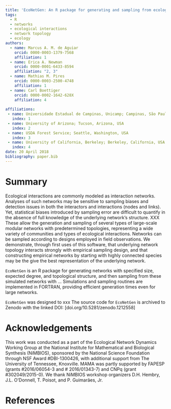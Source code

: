 ```yaml
---
title: 'EcoNetGen: An R package for generating and sampling from ecological interaction networks'
tags:
  - R
  - networks
  - ecological interactions
  - network topology
  - ecology
authors:
  - name: Marcus A. M. de Aguiar
    orcid: 0000-0003-1379-7568
    affiliation: 1 
  - name: Erica A. Newman
    orcid: 0000-0001-6433-8594
    affiliation: "2, 3"
  - name: Mathias M. Pires
    orcid: 0000-0003-2500-4748
    affiliation: 1
  - name: Carl Boettiger
    orcid: 0000-0002-1642-628X
    affiliation: 4    
    
affiliations:
 - name: Universidade Estadual de Campinas, Unicamp; Campinas, São Paulo, Brazil
   index: 1
 - name: University of Arizona; Tucson, Arizona, USA
   index: 2
 - name: USDA Forest Service; Seattle, Washington, USA
   index: 3
 - name: University of California, Berkeley; Berkeley, California, USA
   index: 4
date: 20 April 2018
bibliography: paper.bib
---
```


# Summary

Ecological interactions are commonly modeled as interaction networks. Analyses 
of such networks may be sensitive to sampling biases and detection issues in both 
the interactors and interactions (nodes and links). Yet, statistical biases 
introduced by sampling error are difficult to quantify in the absence of full 
knowledge of the underlying network’s structure. XXX These allow the 
generation and sampling of several types of large-scale modular networks with 
predetermined topologies, representing a wide variety of communities and types 
of ecological interactions. Networks can be sampled according to designs 
employed in field observations. We demonstrate, through first uses of this software, 
that underlying network topology interacts strongly with empirical sampling design, 
and that constructing empirical networks by starting with highly connected species 
may be the give the best representation of the underlying network. 

``EcoNetGen`` is an R package for generating networks with specified size, expected degree, 
and topological structure, and then sampling from these simulated networks with ...
Simulations and sampling routines are implemented in FORTRAN, providing efficient 
generation times even for large networks.

``EcoNetGen`` was designed to xxx 
The source code for ``EcoNetGen`` is
archived to Zenodo with the linked DOI: [doi.org/10.5281/zenodo.1212558]


# Acknowledgements

This work was conducted as a part of the Ecological Network Dynamics Working Group at the National Institute for Mathematical and Biological Synthesis (NiMBIOS), sponsored by the National Science Foundation through NSF Award #DBI-1300426, with additional support from The University of Tennessee, Knoxville. MAMA was partly supported by FAPESP (grants #2016/06054-3 and # 2016/01343-7) and CNPq (grant #302049/2015-0). We thank NiMBIOS workshop organizers D.H. Hembry, J.L. O'Donnell, T. Poisot, and P. Guimarães, Jr. 


# References


